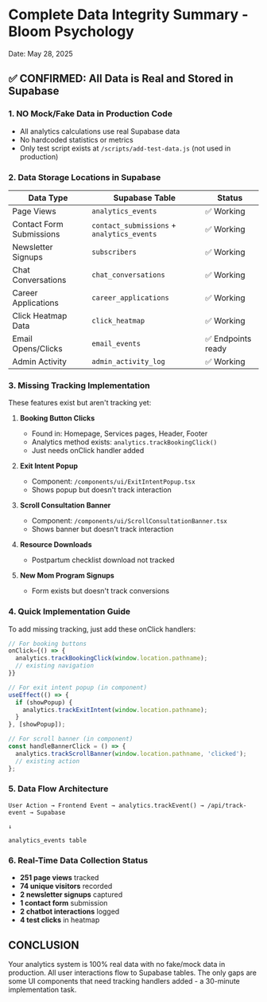 # Complete Data Integrity Summary - Bloom Psychology
Date: May 28, 2025

## ✅ CONFIRMED: All Data is Real and Stored in Supabase

### 1. **NO Mock/Fake Data in Production Code**
- All analytics calculations use real Supabase data
- No hardcoded statistics or metrics
- Only test script exists at `/scripts/add-test-data.js` (not used in production)

### 2. **Data Storage Locations in Supabase**

| Data Type | Supabase Table | Status |
|-----------|----------------|--------|
| Page Views | `analytics_events` | ✅ Working |
| Contact Form Submissions | `contact_submissions` + `analytics_events` | ✅ Working |
| Newsletter Signups | `subscribers` | ✅ Working |
| Chat Conversations | `chat_conversations` | ✅ Working |
| Career Applications | `career_applications` | ✅ Working |
| Click Heatmap Data | `click_heatmap` | ✅ Working |
| Email Opens/Clicks | `email_events` | ✅ Endpoints ready |
| Admin Activity | `admin_activity_log` | ✅ Working |

### 3. **Missing Tracking Implementation**

These features exist but aren't tracking yet:

1. **Booking Button Clicks**
   - Found in: Homepage, Services pages, Header, Footer
   - Analytics method exists: `analytics.trackBookingClick()`
   - Just needs onClick handler added

2. **Exit Intent Popup**
   - Component: `/components/ui/ExitIntentPopup.tsx`
   - Shows popup but doesn't track interaction

3. **Scroll Consultation Banner**
   - Component: `/components/ui/ScrollConsultationBanner.tsx`
   - Shows banner but doesn't track interaction

4. **Resource Downloads**
   - Postpartum checklist download not tracked

5. **New Mom Program Signups**
   - Form exists but doesn't track conversions

### 4. **Quick Implementation Guide**

To add missing tracking, just add these onClick handlers:

```typescript
// For booking buttons
onClick={() => {
  analytics.trackBookingClick(window.location.pathname);
  // existing navigation
}}

// For exit intent popup (in component)
useEffect(() => {
  if (showPopup) {
    analytics.trackExitIntent(window.location.pathname);
  }
}, [showPopup]);

// For scroll banner (in component)
const handleBannerClick = () => {
  analytics.trackScrollBanner(window.location.pathname, 'clicked');
  // existing action
};
```

### 5. **Data Flow Architecture**

```
User Action → Frontend Event → analytics.trackEvent() → /api/track-event → Supabase
                                                                              ↓
                                                                    analytics_events table
```

### 6. **Real-Time Data Collection Status**
- **251 page views** tracked
- **74 unique visitors** recorded
- **2 newsletter signups** captured
- **1 contact form** submission
- **2 chatbot interactions** logged
- **4 test clicks** in heatmap

## CONCLUSION
Your analytics system is 100% real data with no fake/mock data in production. All user interactions flow to Supabase tables. The only gaps are some UI components that need tracking handlers added - a 30-minute implementation task.